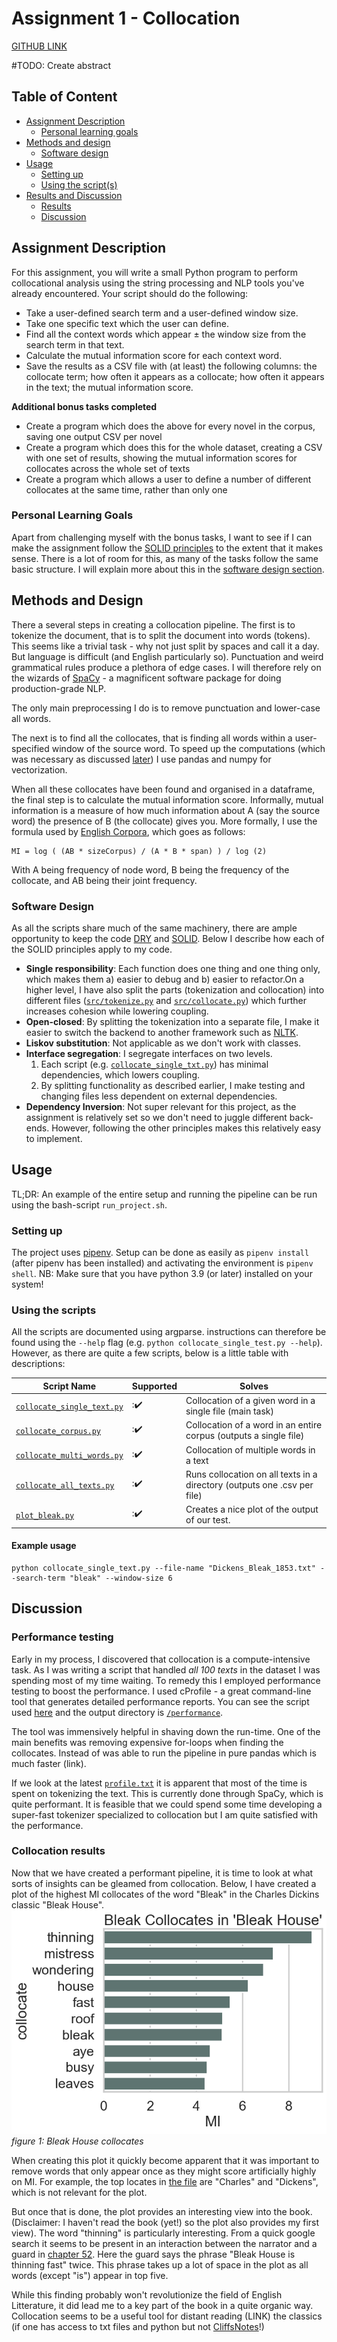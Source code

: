 # Assignment 1 - Collocation
[GITHUB LINK](https://github.com/Rysias/cds-assignments/tree/main/language-assignments/language-a1)


#TODO: Create abstract 


## Table of Content
- [Assignment Description](#assignment-description)
    * [Personal learning goals](#personal-learning-goals)
- [Methods and design](#methods-and-design)
    * [Software design](#software-design)
- [Usage](#usage)
    * [Setting up](#setting-up)
    * [Using the script(s)](#using-the-scripts)
- [Results and Discussion](#results-and-discussion)
    * [Results](#results)
    * [Discussion](#discussion)

## Assignment Description
For this assignment, you will write a small Python program to perform collocational analysis using the string processing and NLP tools you've already encountered. Your script should do the following:

- Take a user-defined search term and a user-defined window size.
- Take one specific text which the user can define.
- Find all the context words which appear ± the window size from the search term in that text.
- Calculate the mutual information score for each context word.
- Save the results as a CSV file with (at least) the following columns: the collocate term; how often it appears as a collocate; how often it appears in the text; the mutual information score.

**Additional bonus tasks completed**
- Create a program which does the above for every novel in the corpus, saving one output CSV per novel
- Create a program which does this for the whole dataset, creating a CSV with one set of results, showing the mutual information scores for collocates across the whole set of texts
- Create a program which allows a user to define a number of different collocates at the same time, rather than only one

### Personal Learning Goals
Apart from challenging myself with the bonus tasks, I want to see if I can make the assignment follow the  [SOLID principles](https://www.digitalocean.com/community/conceptual_articles/s-o-l-i-d-the-first-five-principles-of-object-oriented-design) to the extent that it makes sense. There is a lot of room for this, as many of the tasks follow the same basic structure. I will explain more about this in the [software design section](#software-design). 

## Methods and Design
There a several steps in creating a collocation pipeline. The first is to tokenize the document, that is to split the document into words (tokens). This seems like a trivial task - why not just split by spaces and call it a day. But language is difficult (and English particularly so). Punctuation and weird grammatical rules produce a plethora of edge cases. I will therefore rely on the wizards of [SpaCy](spacy.io) - a magnificent software package for doing production-grade NLP. 

The only main preprocessing I do is to remove punctuation and lower-case all words. 

The next is to find all the collocates, that is finding all words within a user-specified window of the source word. To speed up the computations (which was necessary as discussed [later](#performance-testing)) I use pandas and numpy for vectorization.

When all these collocates have been found and organised in a dataframe, the final step is to calculate the mutual information score. Informally, mutual information is a measure of how much information about A (say the source word) the presence of B (the collocate) gives you. More formally, I use the formula used by [English Corpora](https://www.english-corpora.org/mutualInformation.asp), which goes as follows: 

```
MI = log ( (AB * sizeCorpus) / (A * B * span) ) / log (2)
```

With A being frequency of node word, B being the frequency of the collocate, and AB being their joint frequency. 

### Software Design
As all the scripts share much of the same machinery, there are ample opportunity to keep the code [DRY](https://en.wikipedia.org/wiki/Don%27t_repeat_yourself) and [SOLID](https://www.digitalocean.com/community/conceptual_articles/s-o-l-i-d-the-first-five-principles-of-object-oriented-design). Below I describe how each of the SOLID principles apply to my code.

- **Single responsibility**: Each function does one thing and one thing only, which makes them a) easier to debug and b) easier to refactor.On a higher level, I have also split the parts (tokenization and collocation) into different files ([`src/tokenize.py`](./src/tokenize.py) and [`src/collocate.py`](./src/collocate.py)) which further increases cohesion while lowering coupling.
- **Open-closed**: By splitting the tokenization into a separate file, I make it easier to switch the backend to another framework such as [NLTK](https://www.nltk.org/). 
- **Liskov substitution**: Not applicable as we don't work with classes. 
- **Interface segregation**: I segregate interfaces on two levels.
    1. Each script (e.g. [`collocate_single_txt.py`](./collocate_single_text.py)) has minimal dependencies, which lowers coupling. 
    2. By splitting functionality as described earlier, I make testing and changing files less dependent on external dependencies.
- **Dependency Inversion**: Not super relevant for this project, as the assignment is relatively set so we don't need to juggle different back-ends. However, following the other principles makes this relatively easy to implement.

## Usage 
TL;DR: An example of the entire setup and running the pipeline can be run using the bash-script `run_project.sh`. 

### Setting up
The project uses [pipenv](https://pipenv-fork.readthedocs.io/en/latest/basics.html). Setup can be done as easily as `pipenv install` (after pipenv has been installed) and activating the environment is `pipenv shell`. NB: Make sure that you have python 3.9 (or later) installed on your system!

### Using the scripts 
All the scripts are documented using argparse. instructions can therefore be found using the `--help` flag (e.g. `python collocate_single_test.py --help`). However, as there are quite a few scripts, below is a little table with descriptions: 


Script Name | Supported | Solves 
---- | ---- | ---- 
[`collocate_single_text.py`](./collocate_single_text.py) | ::heavy_check_mark: | Collocation of a given word in a single file (main task) 
[`collocate_corpus.py`](./collocate_corpus.py) | ::heavy_check_mark: | Collocation of a word in an entire corpus (outputs a single file)
[`collocate_multi_words.py`](./collocate_corpus.py) | ::heavy_check_mark: | Collocation of multiple words in a text
[`collocate_all_texts.py`](./collocate_all_texts.py) | ::heavy_check_mark: | Runs collocation on all texts in a directory (outputs one .csv per file)
[`plot_bleak.py`](./collocate_all_texts.py) | ::heavy_check_mark: | Creates a nice plot of the output of our test.

#### Example usage
```console
python collocate_single_text.py --file-name "Dickens_Bleak_1853.txt" --search-term "bleak" --window-size 6
```

## Discussion
### Performance testing
Early in my process, I discovered that collocation is a compute-intensive task. As I was writing a script that handled _all 100 texts_ in the dataset I was spending most of my time waiting. To remedy this I employed performance testing to boost the performance. I used cProfile - a great command-line tool that generates detailed performance reports. You can see the script used [here](./profile_collocate.sh) and the output directory is [`/performance`](./performance/). 

The tool was immensively helpful in shaving down the run-time. One of the main benefits was removing expensive for-loops when finding the collocates. Instead of was able to run the pipeline in pure pandas which is much faster (link). 

If we look at the latest [`profile.txt`](./performance/profile.txt) it is apparent that most of the time is spent on tokenizing the text. This is currently done through SpaCy, which is quite performant. It is feasible that we could spend some time developing a super-fast tokenizer specialized to collocation but I am quite satisfied with the performance. 

### Collocation results
Now that we have created a performant pipeline, it is time to look at what sorts of insights can be gleamed from collocation. Below, I have created a plot of the highest MI collocates of the word "Bleak" in the Charles Dickins classic "Bleak House". 
![img](./output/Dickens_Bleak_1853_bleak.png)
*figure 1: Bleak House collocates*

When creating this plot it quickly become apparent that it was important to remove words that only appear once as they might score artificially highly on MI. For example, the top locates in [the file](./output/Dickens_Bleak_1853_bleak.csv) are "Charles" and "Dickens", which is not relevant for the plot. 

But once that is done, the plot provides an interesting view into the book. (Disclaimer: I haven't read the book (yet!) so the plot also provides my first view). The word "thinning" is particularly interesting. From a quick google search it seems to be present in an interaction between the narrator and a guard in [chapter 52](http://www.literaturepage.com/read/dickens-bleak-house-802.html). Here the guard says the phrase "Bleak House is thinning fast" twice. This phrase takes up a lot of space in the plot as all words (except "is") appear in top five. 

While this finding probably won't revolutionize the field of English Litterature, it did lead me to a key part of the book in a quite organic way. Collocation seems to be a useful tool for distant reading (LINK) the classics (if one has access to txt files and python but not [CliffsNotes](https://www.cliffsnotes.com/)!)


